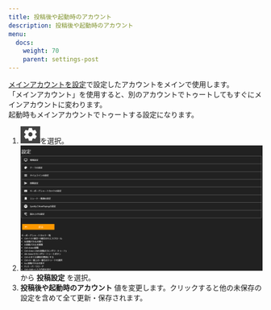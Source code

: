 ```yaml
---
title: 投稿後や起動時のアカウント
description: 投稿後や起動時のアカウント
menu:
  docs:
    weight: 70
    parent: settings-post
---
```


[メインアカウントを設定](https://docs.thedesk.top/account/main)で設定したアカウントをメインで使用します。  
「メインアカウント」を使用すると、別のアカウントでトゥートしてもすぐにメインアカウントに変わります。  
起動時もメインアカウントでトゥートする設定になります。  

1. ![settings1](https://raw.githubusercontent.com/cutls/TheDeskDocs/master/media/settings1.png)を選択。
1. ![settings2](https://raw.githubusercontent.com/cutls/TheDeskDocs/master/media/settings2.png)から __投稿設定__ を選択。
1.  __投稿後や起動時のアカウント__ 値を変更します。クリックすると他の未保存の設定を含めて全て更新・保存されます。

